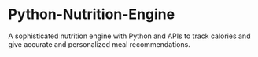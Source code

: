 # Python-Nutrition-Engine
A sophisticated nutrition engine with Python and APIs to track calories and give accurate and personalized meal recommendations.
